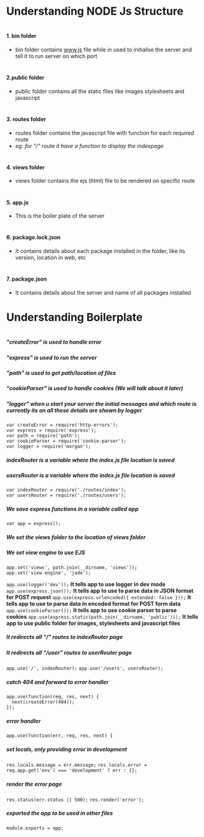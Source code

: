 # Understanding NODE Js Structure
#
#### 1. bin folder
- bin folder contains www.js file while in used to initialise the server and tell it to run server on which port
#
#### 2.public folder
- public folder contains all the static files like images stylesheets and javascript

#
#### 3. routes folder
- routes folder contains the javascript file with function for each required route
- _eg: for "/" route it have a function to display the indexpage_

#
#### 4. views folder
- views folder contains the ejs (html) file to be rendered on specific route

#
#### 5. app.js
- This is the boiler plate of the server

#
#### 6. package.lock.json 
- It contains details about each package installed in the folder, like its version, location in web, etc

#
#### 7. package.json
- It contains details about the server and name of all packages installed
#
#
# Understanding Boilerplate
#
##### **"createError" is used to handle error**
##### **"express" is used to run the server**
##### **"path" is used to get path/location of files**
##### **"cookieParser" is used to handle cookies (We will talk about it later)**
##### **"logger" when u start your server the initial messages and which route is currently its on all these details are shown by logger**
    var createError = require('http-errors');
    var express = require('express');
    var path = require('path');
    var cookieParser = require('cookie-parser');
    var logger = require('morgan');

##### **indexRouter is a variable where the index.js file location is saved**
##### **usersRouter is a variable where the index.js file location is saved**
    var indexRouter = require('./routes/index');
    var usersRouter = require('./routes/users');

##### **We save express functions in a variable called app**
`var app = express();`

##### **We set the views folder to the location of views folder**
##### **We set view engine to use EJS**
    app.set('views', path.join(__dirname, 'views'));
    app.set('view engine', 'jade');

`app.use(logger('dev'));`
**It tells app to use logger in dev mode**
`app.use(express.json());` 
**It tells app to use to parse data in JSON format for POST request**
`app.use(express.urlencoded({ extended: false }));` 
**It tells app to use to parse data in encoded format for POST form data**
`app.use(cookieParser());` 
**It tells app to use cookie parser to parse cookies**
`app.use(express.static(path.join(__dirname, 'public')));` 
**It tells app to use public folder for images, stylesheets and javascript files**

##### **It redirects all "/" routes to indexRouter page**
##### **It redirects all "/user" routes to userRouter page**
`app.use('/', indexRouter);`
`app.use('/users', usersRouter);`

##### **catch 404 and forward to error handler**
    app.use(function(req, res, next) {
      next(createError(404));
    });


##### **error handler**
`app.use(function(err, req, res, next) {`
##### **set locals, only providing error in development**
  `res.locals.message = err.message;`
  `res.locals.error = req.app.get('env') === 'development' ? err : {};`

##### **render the error page**
  `res.status(err.status || 500);`
  `res.render('error');`

##### **exported the app to be used in other files**
`module.exports = app;`





